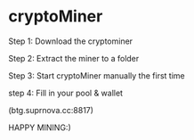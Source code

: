 # cryptoMiner

Step 1: Download the cryptominer

Step 2: Extract the miner to a folder

Step 3: Start cryptoMiner manually the first time

step 4: Fill in your pool & wallet 

(btg.suprnova.cc:8817)

HAPPY MINING:)
